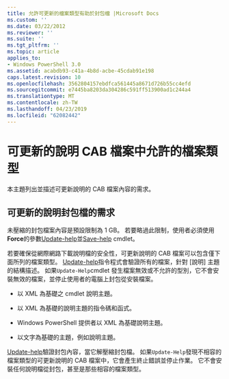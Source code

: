 ```yaml
---
title: 允許可更新的檔案類型有助於封包檔 |Microsoft Docs
ms.custom: ''
ms.date: 03/22/2012
ms.reviewer: ''
ms.suite: ''
ms.tgt_pltfrm: ''
ms.topic: article
applies_to:
- Windows PowerShell 3.0
ms.assetid: acabdb93-c41a-4b8d-acbe-45cdab91e198
caps.latest.revision: 10
ms.openlocfilehash: 3562804157ebdfca561445a8671d726b55cc4efd
ms.sourcegitcommit: e7445ba8203da304286c591ff513900ad1c244a4
ms.translationtype: MT
ms.contentlocale: zh-TW
ms.lasthandoff: 04/23/2019
ms.locfileid: "62082442"
---
```

# <a name="file-types-permitted-in-an-updatable-help-cab-file"></a>可更新的說明 CAB 檔案中允許的檔案類型

本主題列出並描述可更新說明的 CAB 檔案內容的需求。

## <a name="updatable-help-cab-file-requirements"></a>可更新的說明封包檔的需求

未壓縮的封包檔案內容是預設限制為 1 GB。 若要略過此限制，使用者必須使用**Force**的參數[Update-help](/powershell/module/Microsoft.PowerShell.Core/Update-Help)並[Save-help](/powershell/module/Microsoft.PowerShell.Core/Save-Help) cmdlet。

若要確保從網際網路下載說明檔的安全性，可更新說明的 CAB 檔案可以包含僅下面所列的檔案類型。 [Update-help](/powershell/module/Microsoft.PowerShell.Core/Update-Help)指令程式會驗證所有的檔案，針對 [說明] 主題的結構描述。 如果`Update-Help`cmdlet 發生檔案無效或不允許的型別，它不會安裝無效的檔案，並停止使用者的電腦上封包從安裝檔案。

- 以 XML 為基礎之 cmdlet 說明主題。

- 以 XML 為基礎的說明主題的指令碼和函式。

- Windows PowerShell 提供者以 XML 為基礎說明主題。

- 以文字為基礎的主題，例如說明主題。

[Update-help](/powershell/module/Microsoft.PowerShell.Core/Update-Help)驗證封包內容，當它解壓縮封包檔。 如果`Update-Help`發現不相容的檔案類型的可更新說明的 CAB 檔案中，它會產生終止錯誤並停止作業。 它不會安裝任何說明檔從封包，甚至是那些相容的檔案類型。